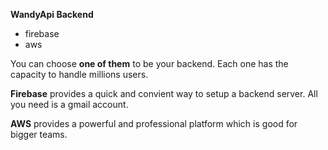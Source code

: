 
**WandyApi Backend**

- firebase
- aws

You can choose **one of them** to be your backend. Each one has the capacity to handle millions users.

**Firebase** provides a quick and convient way to setup a backend server. All you need is a gmail account.

**AWS** provides a powerful and professional platform which is good for bigger teams.


